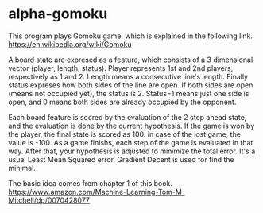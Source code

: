 # alpha-gomoku

This program plays Gomoku game, which is explained in the following link.
https://en.wikipedia.org/wiki/Gomoku

A board state are expresed as a feature, which consists of a 3 dimensional vector (player, length, status).
Player represents 1st and 2nd players, respectively as 1 and 2. Length means a consecutive line's length. Finally status expreses how both sides of the line are open. If both sides are open (means not occupied yet), the status is 2. Status=1 means just one side is open, and 0 means both sides are already occupied by the opponent. 

Each board feature is socred by the evaluation of the 2 step ahead state, and the evaluation is done by the current hypothesis. If the game is won by the player, the final state is scored as 100. in case of the lost game, the value is -100. As a game finishs, each step of the game is evaluated in that way. After that, your hypothesis is adjusted to minimize the total error. It's a usual Least Mean Squared error. Gradient Decent is used for find the minimal. 

The basic idea comes from chapter 1 of this book.
https://www.amazon.com/Machine-Learning-Tom-M-Mitchell/dp/0070428077
